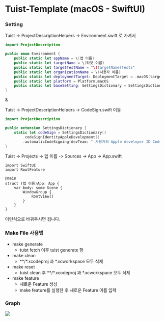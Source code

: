 # Tuist-Template (macOS - SwiftUI)
### Setting
Tuist -> ProjectDescriptionHelpers -> Environment.swift
로 가셔서 
```swift
import ProjectDescription

public enum Environment {
    public static let appName = \(앱 이름)
    public static let targetName = \(타겟 이름)
    public static let targetTestName = "\(targetName)Tests"
    public static let organizationName = \(사용자 이름)
    public static let deploymentTarget: DeploymentTarget = .macOS(targetVersion: "11.0")
    public static let platform = Platform.macOS
    public static let baseSetting: SettingsDictionary = SettingsDictionary()
}
```
& 

Tuist -> ProjectDescriptionHelpers -> CodeSign.swift 이동
```swift
import ProjectDescription

public extension SettingsDictionary {
    static let codeSign = SettingsDictionary()
        .codeSignIdentityAppleDevelopment()
        .automaticCodeSigning(devTeam: " 사용자의 Apple developer ID Code")
}
```

Tuist -> Projects -> 앱 이름 -> Sources -> App -> App.swift
```
import SwiftUI
import RootFeature

@main
struct (앱 이름)App: App {
    var body: some Scene {
        WindowGroup {
            RootView()
        }
    }
}
```

이런식으로 바꿔주시면 됩니다.

### Make File 사용법
- make generate
    - tuist fetch 이후 tuist generate 함
- make clean
    - **/*.xcodeproj 과 *.xcworkspace 모두 삭제
- make reset
    - tuist clean 후 **/*.xcodeproj 과 *.xcworkspace 모두 삭제
- make feature
    - 새로운 Feature 생성 
    - make feature를 실행한 후 새로운 Feature 이름 입력

### Graph

<img src = "https://user-images.githubusercontent.com/68891494/199053153-75e52cfd-1103-4447-8a52-03e2cddc0120.png">

